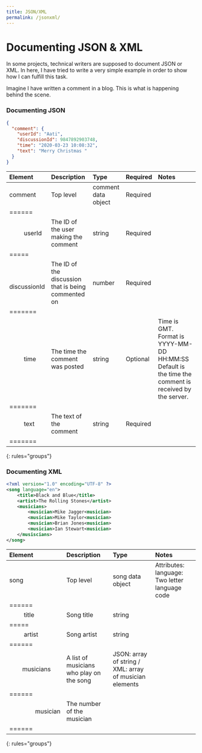 ```yaml
---
title: JSON/XML
permalink: /jsonxml/
---
```


# Documenting JSON & XML

In some projects, technical writers are supposed to document JSON or XML. In here, I have tried to write a very simple example in order to show how I can fulfill this task.

Imagine I have written a comment in a blog. This is what is happening behind the scene.

### Documenting JSON

```json
{
  "comment": {
    "userId": "Aati",
    "discussionId": 9847892903748,
    "time": "2020-03-23 10:08:32",
    "text": "Merry Christmas "
  }
}
```

| Element | Description | Type | Required | Notes |
|:--------|:-------|:--------|:---------|:-------|
| comment | Top level  | comment data object   | Required |
|======
| &nbsp;&nbsp;&nbsp;&nbsp;&nbsp;&nbsp;&nbsp;&nbsp; userId  | The ID of the user making the comment  | string   | Required |
|=====
| &nbsp;&nbsp;&nbsp;&nbsp;&nbsp;&nbsp;&nbsp;&nbsp; discussionId   | The ID of the discussion that is being commented on   | number | Required |
|=======
| &nbsp;&nbsp;&nbsp;&nbsp;&nbsp;&nbsp;&nbsp;&nbsp; time | The time the comment was posted | string | Optional | Time is GMT. Format is YYYY-MM-DD HH:MM:SS Default is the time the comment is received by the server. |
|=======
| &nbsp;&nbsp;&nbsp;&nbsp;&nbsp;&nbsp;&nbsp;&nbsp; text | The text of the comment | string | Required |
|=======
{: rules="groups"}

### Documenting XML

``` xml
<?xml version="1.0" encoding="UTF-8" ?>
<song language="en">
    <title>Black and Blue</title>
    <artist>The Rolling Stones</artist>
    <musicians>
        <musician>Mike Jagger<musician>
        <musician>Mike Taylor<musician>
        <musician>Brian Jones<musician>
        <musician>Ian Stewart<musician>
    </musiscians>
</song>
```

| Element| Description | Type | Notes |
|:--------|:-------|:--------|:-------|
| song   | Top level   | song data object   | Attributes: language: Two letter language code |
|======
| &nbsp;&nbsp;&nbsp;&nbsp;&nbsp;&nbsp;&nbsp;&nbsp; title   | Song title   | string   |
|=====
| &nbsp;&nbsp;&nbsp;&nbsp;&nbsp;&nbsp;&nbsp;&nbsp; artist   | Song artist   | string |
|======
| &nbsp;&nbsp;&nbsp;&nbsp;&nbsp;&nbsp;&nbsp;&nbsp;musicians | A list of musicians who play on the song | JSON: array of string / XML: array of musician elements |
|======
| &nbsp;&nbsp;&nbsp;&nbsp;&nbsp;&nbsp;&nbsp;&nbsp;&nbsp;&nbsp;&nbsp;&nbsp;&nbsp;&nbsp;&nbsp;&nbsp;musician | The number of the musician |
|======
{: rules="groups"}

